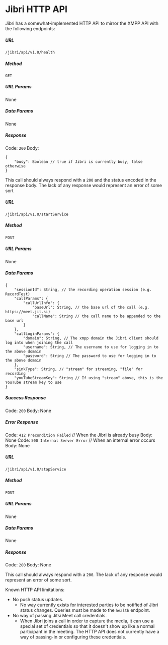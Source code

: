 # Jibri HTTP API

Jibri has a somewhat-implemented HTTP API to mirror the XMPP API with the following endpoints:

##### URL
`/jibri/api/v1.0/health`
##### Method
`GET`
##### URL Params
None
##### Data Params
None
##### Response
Code: `200`
Body:
```
{
    "busy": Boolean // true if Jibri is currently busy, false otherwise
}
```
This call should always respond with a `200` and the status encoded in the response body.  The lack of any response would represent an error of some sort


##### URL
`/jibri/api/v1.0/startService`
##### Method
`POST`
##### URL Params
None
##### Data Params
```
{
	"sessionId": String, // the recording operation session (e.g. RecordTest)
	"callParams": {
		"callUrlInfo": {
			"baseUrl": String, // the base url of the call (e.g. https://meet.jit.si)
			"callName": String // the call name to be appended to the base url
		}
	},
	"callLoginParams": {
		"domain": String, // The xmpp domain the Jibri client should log into when joining the call
		"username": String, // The username to use for logging in to the above domain
		"password": String // The password to use for logging in to the above domain
	},
	"sinkType": String, // "stream" for streaming, "file" for recording
	"youTubeStreamKey": String // If using "stream" above, this is the YouTube stream key to use
}
```
##### Success Response
Code: `200`
Body: None
##### Error Response
Code: `412 Precondition Failed` // When the Jibri is already busy
Body: None
Code: `500 Internal Server Error` // When an internal error occurs
Body: None

##### URL
`/jibri/api/v1.0/stopService`
##### Method
`POST`
##### URL Params
None
##### Data Params
None
##### Response
Code: `200`
Body: None

This call should always respond with a `200`.  The lack of any response would represent an error of some sort.

Known HTTP API limitations:
* No push status updates.
  * No way currently exists for interested parties to be notified of Jibri status changes.  Queries must be made to the `health` endpoint.
* No way of passing Jitsi Meet call credentials.
  * When Jibri joins a call in order to capture the media, it can use a special set of credentials so that it doesn't show up like a normal participant in the meeting.  The HTTP API does not currently have a way of passing-in or configuring these credentials.
